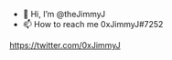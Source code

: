 - 👋 Hi, I’m @theJimmyJ
- 📫 How to reach me 0xJimmyJ#7252

https://twitter.com/0xJimmyJ

<!---
theJimmyJ/theJimmyJ is a ✨ special ✨ repository because its `README.md` (this file) appears on your GitHub profile.
You can click the Preview link to take a look at your changes.
--->
